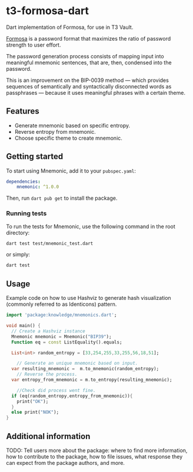 # t3-formosa-dart
Dart implementation of Formosa, for use in T3 Vault.

[Formosa](https://github.com/Yuri-SVB/formosa) is a password format that maximizes the ratio of password strength to user effort.

The password generation process consists of mapping input into meaningful mnemonic sentences, that are, then, condensed into the password.

This is an improvement on the BIP-0039 method — which provides sequences of semantically and syntactically disconnected words as passphrases — because it uses meaningful phrases with a certain theme.



## Features

- Generate mnemonic based on specific entropy. 
- Reverse entropy from mnemonic.
- Choose specific theme to create mnemonic.
  

## Getting started

To start using Mnemonic, add it to your `pubspec.yaml`:
```yaml
dependencies:
    mnemonic: ^1.0.0
```
Then, run `dart pub get` to install the package.

### Running tests
To run the tests for Mnemonic, use the following command in the root directory:
```bash
dart test test/mnemonic_test.dart
```
or simply:
```bash
dart test
```
## Usage

Example code on how to use Hashviz to generate hash visualization (commonly referred to as Identicons) pattern.
```dart
import 'package:knowledge/mnemonics.dart';

void main() {
  // Create a Hashviz instance
  Mnemonic mnemonic = Mnemonic("BIP39");
  Function eq = const ListEquality().equals;

  List<int> random_entropy = [33,254,255,33,255,56,18,51];

    // Generate an unique mnemonic based on input.
  var resulting_mnemonic =  m.to_mnemonic(random_entropy);
    // Reverse the process. 
  var entropy_from_mnemonic = m.to_entropy(resulting_mnemonic); 

    //Check did process went fine. 
  if (eq(random_entropy,entropy_from_mnemonic)){
    print("OK");
  }
  else print("NOK"); 
}
```

## Additional information

TODO: Tell users more about the package: where to find more information, how to
contribute to the package, how to file issues, what response they can expect
from the package authors, and more.


